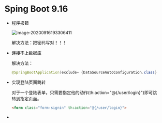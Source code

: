 # Sping Boot 9.16

- 程序报错

  ![image-20200916193306411](C:\Users\xin\AppData\Roaming\Typora\typora-user-images\image-20200916193306411.png)

  解决方法：把密码写对！！！

- 连接不上数据库

  解决方法：

  ```java
  @SpringBootApplication(exclude= {DataSourceAutoConfiguration.class})
  ```

- 实现登陆页面跳转

  对于一个登陆表单，只需要指定他的动作(th:action="@{/user/login}")即可跳转到指定页面。

  ```html
  <form class="form-signin" th:action="@{/user/login}">
  ```

- 